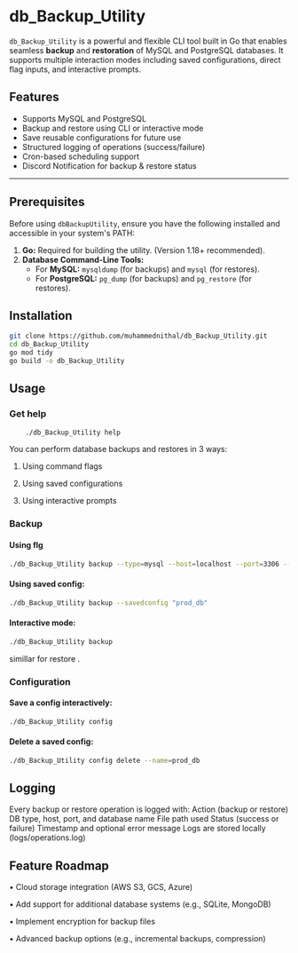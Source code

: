 # db_Backup_Utility

`db_Backup_Utility` is a powerful and flexible CLI tool built in Go that enables seamless **backup** and **restoration** of MySQL and PostgreSQL databases. It supports multiple interaction modes including saved configurations, direct flag inputs, and interactive prompts.

## Features

- Supports MySQL and PostgreSQL
- Backup and restore using CLI or interactive mode
- Save reusable configurations for future use
- Structured logging of operations (success/failure)
- Cron-based scheduling support
- Discord Notification for backup & restore status

---

## Prerequisites

Before using `dbBackupUtility`, ensure you have the following installed and accessible in your system's PATH:

1.  **Go:** Required for building the utility. (Version 1.18+ recommended).
2.  **Database Command-Line Tools:**
    - For **MySQL:** `mysqldump` (for backups) and `mysql` (for restores).
    - For **PostgreSQL:** `pg_dump` (for backups) and `pg_restore` (for restores).

## Installation

```bash
git clone https://github.com/muhammednithal/db_Backup_Utility.git
cd db_Backup_Utility
go mod tidy
go build -o db_Backup_Utility

```

## Usage

### Get help

```bash
    ./db_Backup_Utility help
```

You can perform database backups and restores in 3 ways:

1. Using command flags

2. Using saved configurations

3. Using interactive prompts

### Backup

#### Using flg

```bash
./db_Backup_Utility backup --type=mysql --host=localhost --port=3306 --user=root --password=secret --database=mydb --output=backup.sql
```

#### Using saved config:

```bash
./db_Backup_Utility backup --savedconfig "prod_db"
```

#### Interactive mode:

```bash
./db_Backup_Utility backup
```

simillar for restore .

### Configuration

#### Save a config interactively:

```bash
./db_Backup_Utility config
```

#### Delete a saved config:

```bash
./db_Backup_Utility config delete --name=prod_db
```

## Logging

Every backup or restore operation is logged with:
Action (backup or restore)
DB type, host, port, and database name
File path used
Status (success or failure)
Timestamp and optional error message
Logs are stored locally (logs/operations.log)

## Feature Roadmap

• Cloud storage integration (AWS S3, GCS, Azure)

• Add support for additional database systems (e.g., SQLite, MongoDB)

• Implement encryption for backup files

• Advanced backup options (e.g., incremental backups, compression)
